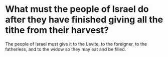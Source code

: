 # What must the people of Israel do after they have finished giving all the tithe from their harvest?

The people of Israel must give it to the Levite, to the foreigner, to the fatherless, and to the widow so they may eat and be filled.
